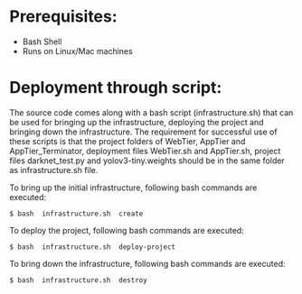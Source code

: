Prerequisites:
==============
- Bash Shell
- Runs on Linux/Mac machines

Deployment through script:
==========================
The source code comes along with a bash script (infrastructure.sh) that can be used for bringing up the infrastructure, deploying the project and bringing down the infrastructure. The requirement for successful use of these scripts is that the project folders of WebTier, AppTier and AppTier_Terminator, deployment files WebTier.sh and AppTier.sh, project files darknet_test.py and yolov3-tiny.weights should be in the same folder as infrastructure.sh file.

To bring up the initial infrastructure, following bash commands are executed:

	$ bash  infrastructure.sh  create

To deploy the project, following bash commands are executed:

	$ bash  infrastructure.sh  deploy-project

To bring down the infrastructure, following bash commands are executed:

	$ bash  infrastructure.sh  destroy

